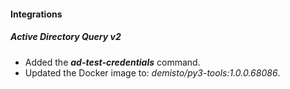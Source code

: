 
#### Integrations

##### Active Directory Query v2
- Added the ***ad-test-credentials*** command.
- Updated the Docker image to: *demisto/py3-tools:1.0.0.68086*.